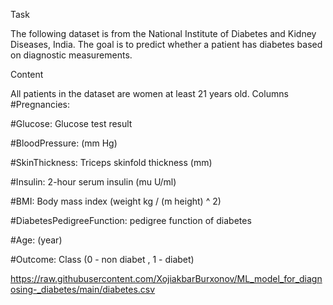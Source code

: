 Task

The following dataset is from the National Institute of Diabetes and Kidney Diseases, India. The goal is to predict whether a patient has diabetes based on diagnostic measurements.


Content

All patients in the dataset are women at least 21 years old.
Columns
#Pregnancies:

#Glucose: Glucose test result

#BloodPressure: (mm Hg)

#SkinThickness: Triceps skinfold thickness (mm)

#Insulin: 2-hour serum insulin (mu U/ml)

#BMI: Body mass index (weight kg / (m height) ^ 2)

#DiabetesPedigreeFunction: pedigree function of diabetes

#Age: (year)

#Outcome: Class (0 - non diabet , 1 - diabet)


https://raw.githubusercontent.com/XojiakbarBurxonov/ML_model_for_diagnosing-_diabetes/main/diabetes.csv
